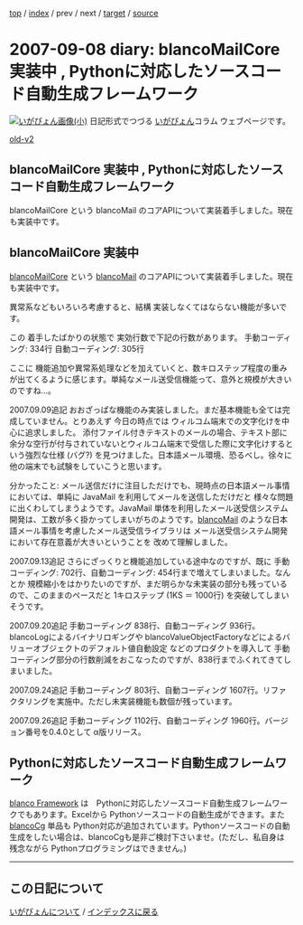 [top](https://igapyon.github.io/diary/) 
 / [index](https://igapyon.github.io/diary/2007/index.html) 
 / prev 
 / next 
 / [target](https://igapyon.github.io/diary/2007/ig070908.html) 
 / [source](https://github.com/igapyon/diary/blob/gh-pages/2007/ig070908.html.src.md) 

2007-09-08 diary: blancoMailCore 実装中 , Pythonに対応したソースコード自動生成フレームワーク
=====================================================================================================
[![いがぴょん画像(小)](https://igapyon.github.io/diary/images/iga200306s.jpg "いがぴょん")](https://igapyon.github.io/diary/memo/memoigapyon.html) 日記形式でつづる [いがぴょん](https://igapyon.github.io/diary/memo/memoigapyon.html)コラム ウェブページです。

[old-v2](ig070908-orig.html)

## blancoMailCore 実装中 , Pythonに対応したソースコード自動生成フレームワーク

blancoMailCore という blancoMail のコアAPIについて実装着手しました。現在も実装中です。






## blancoMailCore 実装中


[blancoMailCore](http://www.igapyon.jp/blanco/blancomailcore.html) という [blancoMail](http://www.igapyon.jp/blanco/blancomail.html) のコアAPIについて実装着手しました。現在も実装中です。

異常系などもいろいろ考慮すると、結構 実装しなくてはならない機能が多いです。

この 着手したばかりの状態で 実効行数で下記の行数があります。
手動コーディング: 334行
  自動コーディング: 305行


ここに 機能追加や異常系処理などを加えていくと、数キロステップ程度の重みが出てくるように感じます。単純なメール送受信機能って、意外と規模が大きいのですね…。

2007.09.09追記 おおざっぱな機能のみ実装しました。まだ基本機能も全ては完成していません。とりあえず 今日の時点では ウィルコム端末での文字化けを中心に追求しました。
添付ファイル付きテキストのメールの場合、テキスト部に余分な空行が付与されていないとウィルコム端末で受信した際に文字化けするという強烈な仕様 (バグ?)
を見つけました。日本語メール環境、恐るべし。徐々に他の端末でも試験をしていこうと思います。

分かったこと: メール送信だけに注目しただけでも、現時点の日本語メール事情においては、単純に JavaMail を利用してメールを送信しただけだと 様々な問題に出くわしてしまうようです。JavaMail 単体を利用したメール送受信システム開発は、工数が多く掛かってしまいがちのようです。[blancoMail](http://www.igapyon.jp/blanco/blancomail.html) のような日本語メール事情を考慮したメール送受信ライブラリは メール送受信システム開発において存在意義が大きいということを 改めて理解しました。

2007.09.13追記 さらにざっくりと機能追加している途中なのですが、既に 手動コーディング: 702行、自動コーディング: 454行まで増えてしまいました。なんとか
規模縮小をはかりたいのですが、まだ明らかな未実装の部分も残っているので、このままのペースだと 1キロステップ (1KS ＝ 1000行) を突破してしまいそうです。

2007.09.20追記 手動コーディング 838行、自動コーディング 936行。blancoLogによるバイナリロギングや blancoValueObjectFactoryなどによるバリューオブジェクトのデフォルト値自動設定
などのプロダクトを導入して 手動コーディング部分の行数削減をおこなったのですが、838行までふくれてきてしまいました。

2007.09.24追記 手動コーディング 803行、自動コーディング 1607行。リファクタリングを実施中。ただし未実装機能も数個が残っています。

2007.09.26追記 手動コーディング 1102行、自動コーディング 1960行。バージョン番号を0.4.0として α版リリース。

## Pythonに対応したソースコード自動生成フレームワーク


[blanco Framework](http://www.igapyon.jp/blanco/blanco.ja.html) は　Pythonに対応したソースコード自動生成フレームワークでもあります。Excelから
Pythonソースコードの自動生成ができます。また [blancoCg](http://www.igapyon.jp/blanco/blancocg.html) 単品も Python対応が追加されています。Pythonソースコードの自動生成をしたい場合は、blancoCgも是非ご検討下さいませ。(ただし、私自身は
残念ながら Pythonプログラミングはできません。)


----------------------------------------------------------------------------------------------------

## この日記について
[いがぴょんについて](https://igapyon.github.io/diary/memo/memoigapyon.html) / [インデックスに戻る](https://igapyon.github.io/diary/idxall.html)
